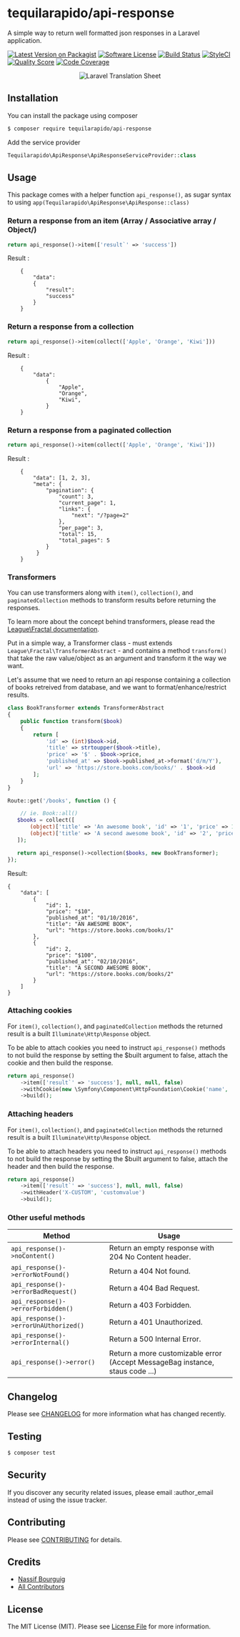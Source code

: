 
# tequilarapido/api-response 

A simple way to return well formatted json responses in a Laravel application.

[![Latest Version on Packagist](https://img.shields.io/packagist/v/tequilarapido/api-response.svg?style=flat-square)](https://packagist.org/packages/tequilarapido/api-response)
[![Software License](https://img.shields.io/badge/license-MIT-brightgreen.svg?style=flat-square)](LICENSE.md)
[![Build Status](https://img.shields.io/travis/tequilarapido/api-response/master.svg?style=flat-square)](https://travis-ci.org/tequilarapido/api-response)
[![StyleCI](https://styleci.io/repos/70261592/shield)](https://styleci.io/repos/70261592)
[![Quality Score](https://img.shields.io/scrutinizer/g/tequilarapido/api-response.svg?style=flat-square)](https://scrutinizer-ci.com/g/tequilarapido/api-response)
[![Code Coverage](https://img.shields.io/scrutinizer/coverage/g/tequilarapido/api-response/master.svg?style=flat-square)](https://scrutinizer-ci.com/g/tequilarapido/api-response/?branch=master)

<p align="center">
    <img src="https://s9.postimg.org/fcsm1oe8v/illustration.jpg" alt="Laravel Translation Sheet">
</p>

## Installation

You can install the package using composer

``` bash
$ composer require tequilarapido/api-response
```

Add the service provider

``` php
Tequilarapido\ApiResponse\ApiResponseServiceProvider::class 
```


## Usage

This package comes with a helper function `api_response()`, as sugar syntax to using `app(Tequilarapido\ApiResponse\ApiResponse::class)`

 
### Return a response from an item (Array / Associative array / Object/)
 
``` php
return api_response()->item(['result`' => 'success'])
```

Result :   
```
    {
        "data":
        {   
            "result":
            "success"
        }
    }
```

### Return a response from a collection
 
``` php
return api_response()->item(collect(['Apple', 'Orange', 'Kiwi']))
```

Result :   
```   
    {
        "data":
            {   
                "Apple",
                "Orange",
                "Kiwi",
            }
    }
```

### Return a response from a paginated collection

``` php
return api_response()->item(collect(['Apple', 'Orange', 'Kiwi']))
```

Result :   
```
    {
        "data": [1, 2, 3],
        "meta": {
            "pagination": {
                "count": 3,
                "current_page": 1,
                "links": {
                    "next": "/?page=2"
                },
                "per_page": 3,
                "total": 15,
                "total_pages": 5
            }
         }
    }
```

### Transformers 

You can use transformers along with `item()`, `collection()`, and `paginatedCollection` methods to transform results
before returning the responses.

To learn more about the concept behind transformers, please read the [League\Fractal documentation](http://fractal.thephpleague.com/transformers/). 

Put in a simple way, a Transformer class 
    - must extends `League\Fractal\TransformerAbstract` 
    - and contains a method `transform()` that take the raw value/object as an argument and transform it the way we want.
    
Let's assume that we need to return an api response containing a collection of books retreived from database, and we want to format/enhance/restrict results.
  
``` php
class BookTransformer extends TransformerAbstract
{
    public function transform($book)
    {
        return [
            'id' => (int)$book->id,
            'title' => strtoupper($book->title),
            'price' => '$' . $book->price,
            'published_at' => $book->published_at->format('d/m/Y'),
            'url' => 'https://store.books.com/books/' . $book->id
        ];
    }
}
``` 
  
``` php
Route::get('/books', function () {

    // ie. Book::all()
   $books = collect([
       (object)['title' => 'An awesome book', 'id' => '1', 'price' => 10, 'published_at' => Carbon::createFromFormat('Y-m-d', '2016-10-01')],
       (object)['title' => 'A second awesome book', 'id' => '2', 'price' => 100, 'published_at' => Carbon::createFromFormat('Y-m-d', '2016-10-02')],
   ]);

   return api_response()->collection($books, new BookTransformer);
});
```

Result: 
``` 
{
    "data": [
        {
            "id": 1,
            "price": "$10",
            "published_at": "01/10/2016",
            "title": "AN AWESOME BOOK",
            "url": "https://store.books.com/books/1"
        },
        {
            "id": 2,
            "price": "$100",
            "published_at": "02/10/2016",
            "title": "A SECOND AWESOME BOOK",
            "url": "https://store.books.com/books/2"
        }
    ]
}
``` 

### Attaching cookies

For `item()`, `collection()`, and `paginatedCollection` methods the returned result is a built `Illuminate\Http\Response` object.

To be able to attach cookies you need to instruct `api_response()` methods to not build the response by setting the $built argument to false, attach the cookie
and then build the response.

``` php
return api_response()
    ->item(['result`' => 'success'], null, null, false)
    ->withCookie(new \Symfony\Component\HttpFoundation\Cookie('name', 'value'))
    ->build();
```

### Attaching headers

For `item()`, `collection()`, and `paginatedCollection` methods the returned result is a built `Illuminate\Http\Response` object.

To be able to attach headers you need to instruct `api_response()` methods to not build the response by setting the $built argument to false, attach the header
and then build the response.

``` php
return api_response()
    ->item(['result`' => 'success'], null, null, false)
    ->withHeader('X-CUSTOM', 'customvalue')
    ->build();
```

###  Other useful methods 

| Method      | Usage        | 
|-------------|--------------|
| `api_response()->noContent()` | Return an empty response with 204 No Content header.|
| `api_response()->errorNotFound()` | Return a 404 Not found.|
| `api_response()->errorBadRequest()` | Return a 404 Bad Request.|
| `api_response()->errorForbidden()` | Return a 403 Forbidden.|
| `api_response()->errorUnAUthorized()` | Return a 401 Unauthorized.|
| `api_response()->errorInternal()` | Return a 500 Internal Error.|
| `api_response()->error()` | Return a more customizable error (Accept MessageBag instance, staus code ...)|


## Changelog
Please see [CHANGELOG](CHANGELOG.md) for more information what has changed recently.

## Testing

``` bash
$ composer test
```

## Security

If you discover any security related issues, please email :author_email instead of using the issue tracker.

## Contributing

Please see [CONTRIBUTING](CONTRIBUTING.md) for details.

## Credits

- [Nassif Bourguig](https://github.com/nbourguig)
- [All Contributors](../../contributors)

## License

The MIT License (MIT). Please see [License File](LICENSE.md) for more information.
